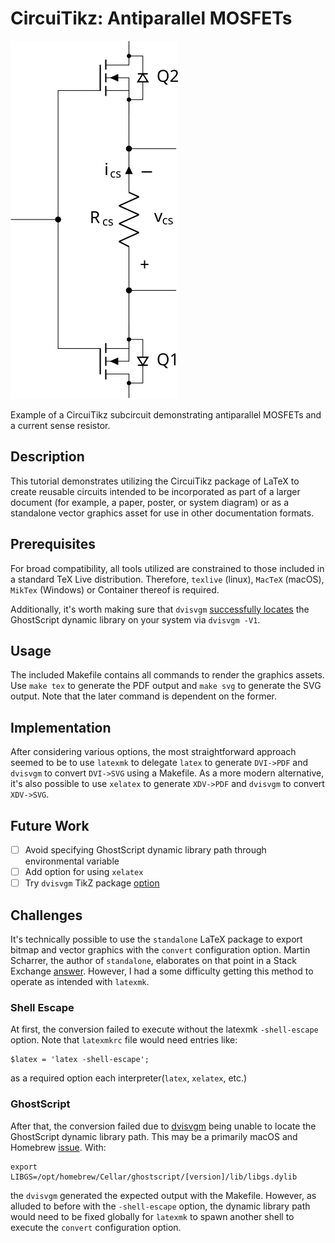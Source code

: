 # CircuiTikz: Antiparallel MOSFETs

![image info](example.svg "SVG output")

Example of a CircuiTikz subcircuit demonstrating antiparallel MOSFETs and a current sense resistor.

## Description

This tutorial demonstrates utilizing the CircuiTikz package of LaTeX to create
reusable circuits intended to be incorporated as part of a larger document 
(for example, a paper, poster, or system diagram) or as a standalone vector
graphics asset for use in other documentation formats.

## Prerequisites

For broad compatibility, all tools utilized are constrained to those included
in a standard TeX Live distribution. Therefore, `texlive` (linux), `MacTeX` (macOS), `MikTex` (Windows) or Container thereof is required.

Additionally, it's worth making sure that `dvisvgm` [successfully locates](
https://dvisvgm.de/FAQ/) the GhostScript dynamic library on your system via
`dvisvgm -V1`.

## Usage

The included Makefile contains all commands to render the graphics assets.
Use `make tex` to generate the PDF output and `make svg` to generate the SVG
output. Note that the later command is dependent on the former.

## Implementation

After considering various options, the most straightforward approach seemed
to be to use `latexmk` to delegate `latex` to generate `DVI->PDF` and `dvisvgm`
to convert `DVI->SVG` using a Makefile. As a more modern alternative, it's
also possible to use `xelatex` to generate `XDV->PDF` and `dvisvgm` to convert
`XDV->SVG`.

## Future Work

- [ ] Avoid specifying GhostScript dynamic library path through environmental
variable
- [ ] Add option for using `xelatex`
- [ ] Try `dvisvgm` TikZ package [option](https://tikz.dev/drivers#sec-10.2.4)

## Challenges

It's technically possible to use the `standalone` LaTeX package to export
bitmap and vector graphics with the `convert` configuration option. Martin
Scharrer, the author of `standalone`, elaborates on that point in a Stack
Exchange [answer](https://tex.stackexchange.com/a/51766). However, I had a
some difficulty getting this method to operate as intended with `latexmk`.

### Shell Escape
At first, the conversion failed to execute without the latexmk `-shell-escape`
option. Note that `latexmkrc` file would need entries like:

```
$latex = 'latex -shell-escape';
```

as a required option each interpreter(`latex`, `xelatex`, etc.)

### GhostScript

After that, the conversion failed due to [dvisvgm](https://dvisvgm.de) being
unable to locate the GhostScript dynamic library path. This may be a primarily
macOS and Homebrew [issue](https://tex.stackexchange.com/a/559650). With:

```
export LIBGS=/opt/homebrew/Cellar/ghostscript/[version]/lib/libgs.dylib
```

the `dvisvgm` generated the expected output with the Makefile. However,
as alluded to before with the `-shell-escape` option, the dynamic library
path would need to be fixed globally for `latexmk` to spawn another shell
to execute the `convert` configuration option.